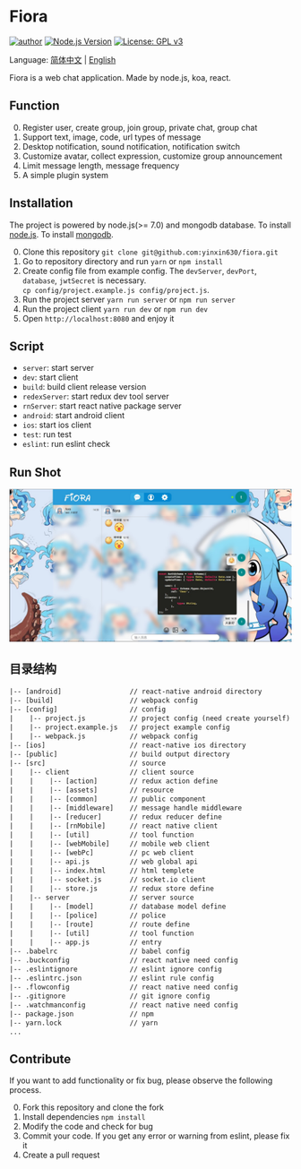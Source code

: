 # Fiora

[![author](https://img.shields.io/badge/author-%E7%A2%8E%E7%A2%8E%E9%85%B1-blue.svg)](http://suisuijiang.com)
[![Node.js Version](https://img.shields.io/badge/node.js-7.0.0-blue.svg)](http://nodejs.org/download)
[![License: GPL v3](https://img.shields.io/badge/License-GPL%20v3-blue.svg)](http://www.gnu.org/licenses/gpl-3.0)

Language: [简体中文](readme-zh.md) | [English](readme.md)

Fiora is a web chat application. Made by node.js, koa, react.

## Function

0. Register user, create group, join group, private chat, group chat
0. Support text, image, code, url types of message
0. Desktop notification, sound notification, notification switch
0. Customize avatar, collect expression, customize group announcement
0. Limit message length, message frequency
0. A simple plugin system

## Installation

The project is powered by node.js(>= 7.0) and mongodb database. To install [node.js](https://nodejs.org/en/download/). To install [mongodb](https://docs.mongodb.com/manual/installation/).

0. Clone this repository
`git clone git@github.com:yinxin630/fiora.git`
0. Go to repository directory and run
`yarn` or `npm install`
0. Create config file from example config. The `devServer`, `devPort`, `database`, `jwtSecret` is necessary.  
`cp config/project.example.js config/project.js`.
0. Run the project server
`yarn run server` or `npm run server`
0. Run the project client
`yarn run dev` or `npm run dev`
0. Open `http://localhost:8080` and enjoy it

## Script

* `server`: start server
* `dev`: start client
* `build`: build client release version
* `redexServer`: start redux dev tool server
* `rnServer`: start react native package server
* `android`: start android client
* `ios`: start ios client
* `test`: run test
* `eslint`: run eslint check

## Run Shot

![](screenshot_01.png)

## 目录结构

    |-- [android]                 // react-native android directory
    |-- [build]                   // webpack config
    |-- [config]                  // config
    |    |-- project.js           // project config (need create yourself)
    |    |-- project.example.js   // project example config
    |    |-- webpack.js           // webpack config
    |-- [ios]                     // react-native ios directory
    |-- [public]                  // build output directory
    |-- [src]                     // source
    |    |-- client               // client source
    |    |    |-- [action]        // redux action define
    |    |    |-- [assets]        // resource
    |    |    |-- [common]        // public component
    |    |    |-- [middleware]    // message handle middleware
    |    |    |-- [reducer]       // redux reducer define
    |    |    |-- [rnMobile]      // react native client
    |    |    |-- [util]          // tool function
    |    |    |-- [webMobile]     // mobile web client
    |    |    |-- [webPc]         // pc web client
    |    |    |-- api.js          // web global api
    |    |    |-- index.html      // html templete
    |    |    |-- socket.js       // socket.io client
    |    |    |-- store.js        // redux store define
    |    |-- server               // server source
    |    |    |-- [model]         // database model define
    |    |    |-- [police]        // police
    |    |    |-- [route]         // route define
    |    |    |-- [util]          // tool function
    |    |    |-- app.js          // entry
    |-- .babelrc                  // babel config
    |-- .buckconfig               // react native need config
    |-- .eslintignore             // eslint ignore config
    |-- .eslintrc.json            // eslint rule config
    |-- .flowconfig               // react native need config
    |-- .gitignore                // git ignore config
    |-- .watchmanconfig           // react native need config
    |-- package.json              // npm
    |-- yarn.lock                 // yarn
    ...

## Contribute

If you want to add functionality or fix bug, please observe the following process.

0. Fork this repository and clone the fork
0. Install dependencies `npm install`
0. Modify the code and check for bug
0. Commit your code. If you get any error or warning from eslint, please fix it
0. Create a pull request 
